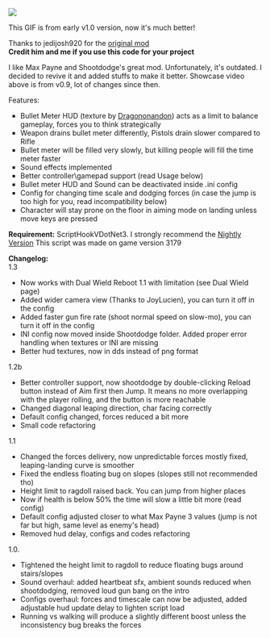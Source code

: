 [![](https://media.giphy.com/media/v1.Y2lkPTc5MGI3NjExYW92amI4ZDgzZTQ4dnBweWUzeWp4ZTgyZmNwaDY4c2FiN2dsdG1yYSZlcD12MV9pbnRlcm5hbF9naWZfYnlfaWQmY3Q9Zw/OY6vcGPeFPiNw6liN9/giphy-downsized-large.gif)](http://www.youtube.com/watch?v=kEQCRlDJv-w "Click to play on Youtube.com")
  
  This GIF is from early v1.0 version, now it's much better!

Thanks to jedijosh920 for the <a href="https://www.gta5-mods.com/scripts/shootdodge">original mod</a>  <br />
<b>Credit him and me if you use this code for your project </b>

I like Max Payne and Shootdodge's great mod. Unfortunately, it's outdated. I decided to revive it and added stuffs to make it better. 
Showcase video above is from v0.9, lot of changes since then.

Features:
<ul type="square">
<li>Bullet Meter HUD (texture by <a href="https://www.nexusmods.com/maxpayne/mods/19">Dragononandon</a>) acts as a limit to balance gameplay, forces you to think strategically</li>
<li>Weapon drains bullet meter differently, Pistols drain slower compared to Rifle</li>
<li>Bullet meter will be filled very slowly, but killing people will fill the time meter faster</li>
<li>Sound effects implemented</li>
<li>Better controller\gamepad support (read Usage below)</li>
<li>Bullet meter HUD and Sound can be deactivated inside .ini config</li>
<li>Config for changing time scale and dodging forces (in case the jump is too high for you, read incompatibility below)</li>
<li>Character will stay prone on the floor in aiming mode on landing unless move keys are pressed</li></ul>

<b>Requirement:</b>
ScriptHookVDotNet3. I strongly recommend the <a href="https://github.com/scripthookvdotnet/scripthookvdotnet-nightly">Nightly Version</a>
This script was made on game version 3179

<b>Changelog:</b>  
1.3
<ul type="disc">
<li>Now works with Dual Wield Reboot 1.1 with limitation (see Dual Wield page)</li>
<li>Added wider camera view (Thanks to JoyLucien), you can turn it off in the config</li>
<li>Added faster gun fire rate (shoot normal speed on slow-mo), you can turn it off in the config</li>
<li>INI config now moved inside Shootdodge folder. Added proper error handling when textures or INI are missing</li>
<li>Better hud textures, now in dds instead of png format</ul>1.2b<ul type="disc">
<li>Better controller support, now shootdodge by double-clicking Reload button instead of Aim first then Jump. It means no more overlapping with the player rolling, and the button is more reachable</li>
<li>Changed diagonal leaping direction, char facing correctly</li>
<li>Default config changed, forces reduced a bit more</li>
<li>Small code refactoring</li></ul>1.1
<ul type="disc">
<li>Changed the forces delivery, now unpredictable forces mostly fixed, leaping-landing curve is smoother</li>
<li>Fixed the endless floating bug on slopes (slopes still not recommended tho)</li>
<li>Height limit to ragdoll raised back. You can jump from higher places</li>
<li>Now if health is below 50% the time will slow a little bit more (read config)</li>
<li>Default config adjusted closer to what Max Payne 3 values (jump is not far but high, same level as enemy's head)</li>
<li>Removed hud delay, configs and codes refactoring</li></ul>1.0.
<ul type="disc">
<li>Tightened the height limit to ragdoll to reduce floating bugs around stairs/slopes</li>
<li>Sound overhaul: added heartbeat sfx, ambient sounds reduced when shootdodging, removed loud gun bang on the intro</li>
<li>Configs overhaul: forces and timescale can now be adjusted, added adjustable hud update delay to lighten script load</li>
<li>Running vs walking will produce a slightly different boost unless the inconsistency bug breaks the forces</li>
</ul>
